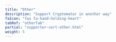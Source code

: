 ```yaml
---
title: "Other"
description: "Support Cryptomator in another way"
faIcon: "fas fa-hand-holding-heart"
tabRef: "otherTab"
partial: "supporter-cert-other.html"
weight: 5
---
```

